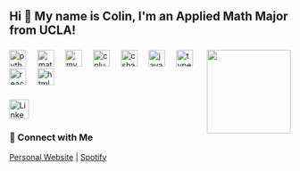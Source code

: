 <h2 align="left">Hi 👋 My name is Colin, I'm an Applied Math Major from UCLA!</h2>

###

<img align="right" height="150" src="https://media0.giphy.com/media/v1.Y2lkPTc5MGI3NjExcm5qNnphZ2pmcHY2Zmxxd3M0bnpuejh1MmpibzJib3Z0OG1zdW0xYiZlcD12MV9pbnRlcm5hbF9naWZfYnlfaWQmY3Q9Zw/LmgHHxtKgDsYrVsEOw/giphy.webp"  />

###

<div align="left">
  <img src="https://cdn.jsdelivr.net/gh/devicons/devicon/icons/python/python-original.svg" height="30" alt="python logo" />
  <img width="12" />
  <img src="https://cdn.jsdelivr.net/gh/devicons/devicon/icons/matlab/matlab-original.svg" height="30" alt="matlab logo" />
  <img width="12" />
  <img src="https://cdn.jsdelivr.net/gh/devicons/devicon/icons/mysql/mysql-original.svg" height="30" alt="mysql logo" />
  <img width="12" />
  <img src="https://cdn.jsdelivr.net/gh/devicons/devicon/icons/cplusplus/cplusplus-original.svg" height="30" alt="cplusplus logo" />
  <img width="12" />
  <img src="https://cdn.jsdelivr.net/gh/devicons/devicon/icons/csharp/csharp-original.svg" height="30" alt="csharp logo" />
  <img width="12" />
  <img src="https://cdn.jsdelivr.net/gh/devicons/devicon/icons/javascript/javascript-original.svg" height="30" alt="javascript logo" />
  <img width="12" />
  <img src="https://cdn.jsdelivr.net/gh/devicons/devicon/icons/typescript/typescript-original.svg" height="30" alt="typescript logo" />
  <img width="12" />
  <img src="https://cdn.jsdelivr.net/gh/devicons/devicon/icons/react/react-original.svg" height="30" alt="react logo" />
  <img width="12" />
  <img src="https://cdn.jsdelivr.net/gh/devicons/devicon/icons/html5/html5-original.svg" height="30" alt="html5 logo" />
</div>

###

<div align="left">
  <a href="https://www.linkedin.com/in/colin-galbraith](https://www.linkedin.com/in/colin-galbraith27/">
    <img src="https://img.shields.io/static/v1?message=LinkedIn&logo=linkedin&label=&color=0077B5&logoColor=white&labelColor=&style=for-the-badge" height="35" alt="LinkedIn Profile" />
  </a>
</div>

<div align="left">
  <h3>🔗 Connect with Me</h3>
  <a href="https://colingalbraith.github.io/">Personal Website</a> | <a href="https://open.spotify.com/artist/1GM1bRnpv4kP0DhcRJkV8u">Spotify</a>
</div>

###
